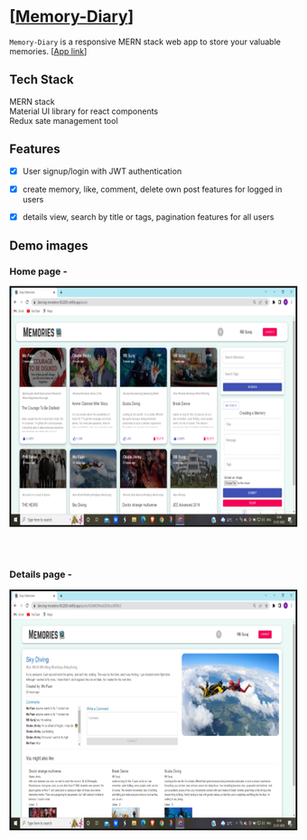 # [[Memory-Diary](https://dancing-monstera-922293.netlify.app/)]
`Memory-Diary` is a responsive MERN stack web app to store your valuable memories.
[[App link](https://dancing-monstera-922293.netlify.app/)]

## Tech Stack
MERN stack<br/>
Material UI library for react components<br/>
Redux sate management tool

## Features
- [x] User signup/login with JWT authentication
- [x] create memory, like, comment, delete own post features for logged in users
- [x] details view, search by title or tags, pagination features for all users


## Demo images
### Home page -
<p align="center">
<img src="./home.png"
  alt="home"
  width="720" height="420" style="border-style: solid">
</p>
<br/>
<br/>

### Details page -
<p align="center">
<img src="./details.png"
  alt="details"
  width="720" height="420" style="border-style: solid">
</p>
